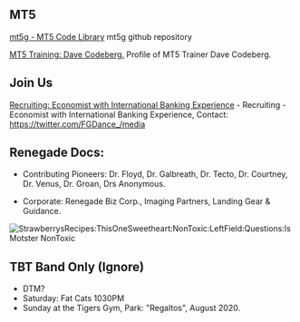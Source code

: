 ## MT5 
[mt5g - MT5 Code Library](https://github.com/mt5g/public) mt5g github repository

[MT5 Training: Dave Codeberg.](https://mastodon.online/web/statuses/104551921934380849) Profile of MT5 Trainer Dave Codeberg.


## Join Us
[Recruiting: Economist with International Banking Experience](https://twitter.com/FGDance_/media) - Recruiting - Economist with International Banking Experience, Contact: https://twitter.com/FGDance_/media

## Renegade Docs:
- Contributing Pioneers: Dr. Floyd,  Dr. Galbreath, Dr. Tecto, Dr. Courtney, Dr. Venus, Dr. Groan, Drs Anonymous.

- Corporate: Renegade Biz Corp., Imaging Partners, Landing Gear & Guidance.


<img src="https://www.google.com/imgres?imgurl=https%3A%2F%2Fdam.farmjournal.com%2Fm%2F027d3c5977597347%2Fwebimage-93D3879B-E5DF-4F98-9EBEAE394CD6BFC3.png&imgrefurl=https%3A%2F%2Fwww.thepacker.com%2Farticle%2Fblueberry-deal-allows-red-sun-farms-grow-ozblus-mexico&tbnid=a5ZKQhauwuj0kM&vet=12ahUKEwjZlMLAjPTqAhVQ0KwKHZdBC84QMygKegUIARDzAQ..i&docid=yjFZcUWzn-BIEM&w=673&h=468&q=blueberry&ved=2ahUKEwjZlMLAjPTqAhVQ0KwKHZdBC84QMygKegUIARDzAQ" title="StrawberrysRecipes:ThisOneSweetheart:NonToxic:LeftField:Questions:Is Motster NonToxic">


## TBT Band Only (Ignore)
- DTM?
- Saturday: Fat Cats 1030PM
- Sunday at the Tigers Gym, Park: "Regaltos",  August 2020. 










